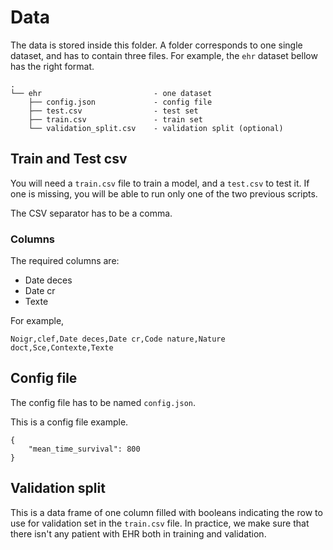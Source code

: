 # Data

The data is stored inside this folder. A folder corresponds to one single dataset, and has to contain three files. For example, the `ehr` dataset bellow has the right format.

```
.
└── ehr                         - one dataset
    ├── config.json             - config file
    ├── test.csv                - test set
    ├── train.csv               - train set
    └── validation_split.csv    - validation split (optional)
```

## Train and Test csv

You will need a `train.csv` file to train a model, and a `test.csv` to test it. If one is missing, you will be able to run only one of the two previous scripts.

The CSV separator has to be a comma.

### Columns

The required columns are:
- Date deces
- Date cr
- Texte

For example,
```
Noigr,clef,Date deces,Date cr,Code nature,Nature doct,Sce,Contexte,Texte
```
## Config file

The config file has to be named `config.json`.

This is a config file example.
```
{
    "mean_time_survival": 800
}
```

## Validation split 
This is a data frame of one column filled with booleans indicating the row to use for validation set in the `train.csv` file. In practice, we make sure that there isn't any patient with EHR both in training and validation. 
